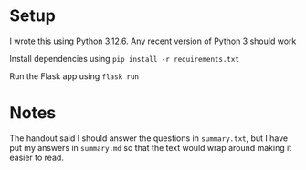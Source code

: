 # Setup

I wrote this using Python 3.12.6. Any recent version of Python 3 should work

Install dependencies using `pip install -r requirements.txt`

Run the Flask app using `flask run`

# Notes

The handout said I should answer the questions in `summary.txt`, but I have put my answers in `summary.md` so that the text would wrap around making it easier to read.